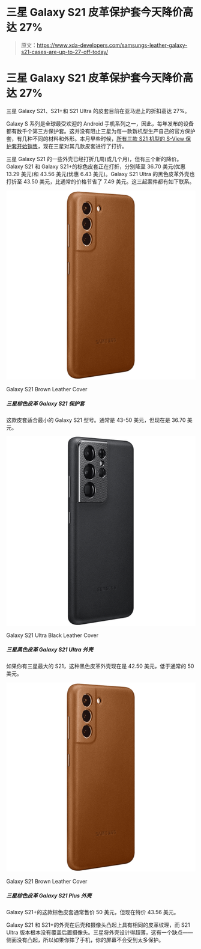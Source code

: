 # 三星 Galaxy S21 皮革保护套今天降价高达 27%

> 原文：<https://www.xda-developers.com/samsungs-leather-galaxy-s21-cases-are-up-to-27-off-today/>

# 三星 Galaxy S21 皮革保护套今天降价高达 27%

三星 Galaxy S21、S21+和 S21 Ultra 的皮套目前在亚马逊上的折扣高达 27%。

Galaxy S 系列是全球最受欢迎的 Android 手机系列之一，因此，每年发布的设备都有数千个第三方保护套。这并没有阻止三星为每一款新机型生产自己的官方保护套，有几种不同的材料和外形。本月早些时候，[所有三款 S21 机型的 S-View 保护套开始销售](https://www.xda-developers.com/samsungs-s-view-flip-cover-for-the-galaxy-s21-series-is-now-just-37/)，现在三星对其几款皮套进行了打折。

三星 Galaxy S21 的一些外壳已经打折几周(或几个月)，但有三个新的降价。Galaxy S21 和 Galaxy S21+的棕色皮套正在打折，分别降至 36.70 美元(优惠 13.29 美元)和 43.56 美元(优惠 6.43 美元)。Galaxy S21 Ultra 的黑色皮革外壳也打折至 43.50 美元，比通常的价格节省了 7.49 美元。这三起案件都有如下联系。

 <picture>![This leather case fits the smallest Galaxy S21 model. It normally goes for $43-50, but now it's $36.70.](img/8738b83ecf68e1d823d6fe4bf7b94eed.png)</picture> 

Galaxy S21 Brown Leather Cover

##### 三星棕色皮革 Galaxy S21 保护套

这款皮套适合最小的 Galaxy S21 型号。通常是 43-50 美元，但现在是 36.70 美元。

 <picture>![If you have Samsung's biggest S21, this black leather cover is now $42.50, down from the usual price of $50.](img/42e171c5c0a5e66a62710a7b4b65c011.png)</picture> 

Galaxy S21 Ultra Black Leather Cover

##### 三星黑色皮革 Galaxy S21 Ultra 外壳

如果你有三星最大的 S21，这种黑色皮革外壳现在是 42.50 美元，低于通常的 50 美元。

 <picture>![This leather case fits the smallest Galaxy S21 model. It normally goes for $43-50, but now it's $36.70.](img/8738b83ecf68e1d823d6fe4bf7b94eed.png)</picture> 

Galaxy S21 Brown Leather Cover

##### 三星棕色皮革 Galaxy S21 Plus 外壳

Galaxy S21+的这款棕色皮套通常售价 50 美元，但现在特价 43.56 美元。

Galaxy S21 和 S21+的外壳在后壳和摄像头凸起上具有相同的皮革纹理，而 S21 Ultra 版本根本没有覆盖后置摄像头。三星将外壳设计得超薄，这有一个缺点——侧面没有凸起，所以如果你摔了手机，你的屏幕不会受到太多保护。